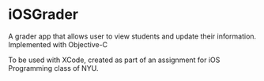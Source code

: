 # iOSGrader
A grader app that allows user to view students and update their information. Implemented with Objective-C

To be used with XCode, created as part of an assignment for iOS Programming class of NYU.
